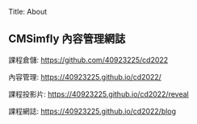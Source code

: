 Title: About

## CMSimfly 內容管理網誌

課程倉儲: <a href="https://github.com/40923225/cd2022">https://github.com/40923225/cd2022</a>

內容管理: <a href="https://40923225.github.io/cd2022/">https://40923225.github.io/cd2022/</a>

課程投影片: <a href="https://40923225.github.io/cd2022/reveal">https://40923225.github.io/cd2022/reveal</a>

課程網誌: <a href="https://40923225.github.io/cmsimfly/blog">https://40923225.github.io/cd2022/blog</a>








